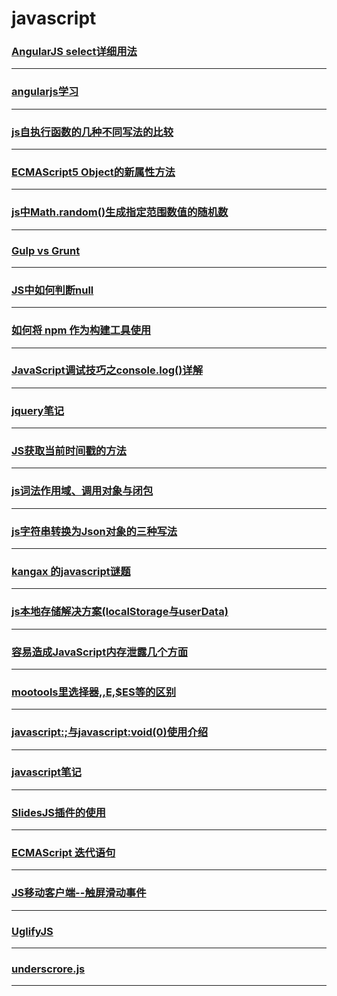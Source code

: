 javascript
==========

### [AngularJS select详细用法](angularjs-select)

---

### [angularjs学习](angularjs-study)

---

### [js自执行函数的几种不同写法的比较](comparison-of-several-different-writing-js-since-the-executive-function)

---

### [ECMAScript5 Object的新属性方法](ecmascript5-object-method-of-new-properties)

---

### [js中Math.random()生成指定范围数值的随机数](generate-random-number)

---

### [Gulp vs Grunt](gulp-vs-grunt)

---

### [JS中如何判断null](how-to-judge-whether-a-null-in-js)

---

### [如何将 npm 作为构建工具使用](how-use-npm-as-build-tool)

---

### [JavaScript调试技巧之console.log()详解](javascript-debugging-technique-of-the-console-the-log-rounding)

---

### [jquery笔记](jquery-note)

---

### [JS获取当前时间戳的方法](js-method-obtains-a-handle-to-the-current-timestamp)

---

### [js词法作用域、调用对象与闭包](js-scope-callObject-closuer)

---

### [js字符串转换为Json对象的三种写法](js-string-is-converted-to-a-json-object-of-three-types-of-writing)

---

### [kangax 的javascript谜题](kangax-javascript-examination)

---

### [js本地存储解决方案(localStorage与userData)](localStorage)

---

### [容易造成JavaScript内存泄露几个方面](may-cause-memory-leak-reason)

---

### [mootools里选择器$,$$,$E,$ES等的区别](mootools-selector-diff)

---

### [javascript:;与javascript:void(0)使用介绍](no-jump-href)

---

### [javascript笔记](note)

---

### [SlidesJS插件的使用](slidesjs)

---

### [ECMAScript 迭代语句](statements-iterative)

---

### [JS移动客户端--触屏滑动事件](touch-event)

---

### [UglifyJS](UglifyJS)

---

### [underscrore.js](underscrore)

---
